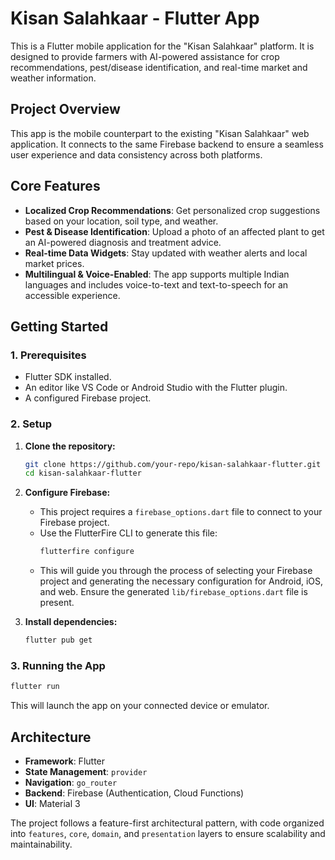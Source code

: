 # Kisan Salahkaar - Flutter App

This is a Flutter mobile application for the "Kisan Salahkaar" platform. It is designed to provide farmers with AI-powered assistance for crop recommendations, pest/disease identification, and real-time market and weather information.

## Project Overview

This app is the mobile counterpart to the existing "Kisan Salahkaar" web application. It connects to the same Firebase backend to ensure a seamless user experience and data consistency across both platforms.

## Core Features

*   **Localized Crop Recommendations**: Get personalized crop suggestions based on your location, soil type, and weather.
*   **Pest & Disease Identification**: Upload a photo of an affected plant to get an AI-powered diagnosis and treatment advice.
*   **Real-time Data Widgets**: Stay updated with weather alerts and local market prices.
*   **Multilingual & Voice-Enabled**: The app supports multiple Indian languages and includes voice-to-text and text-to-speech for an accessible experience.

## Getting Started

### 1. Prerequisites

*   Flutter SDK installed.
*   An editor like VS Code or Android Studio with the Flutter plugin.
*   A configured Firebase project.

### 2. Setup

1.  **Clone the repository:**
    ```bash
    git clone https://github.com/your-repo/kisan-salahkaar-flutter.git
    cd kisan-salahkaar-flutter
    ```

2.  **Configure Firebase:**
    *   This project requires a `firebase_options.dart` file to connect to your Firebase project.
    *   Use the FlutterFire CLI to generate this file:
        ```bash
        flutterfire configure
        ```
    *   This will guide you through the process of selecting your Firebase project and generating the necessary configuration for Android, iOS, and web. Ensure the generated `lib/firebase_options.dart` file is present.

3.  **Install dependencies:**
    ```bash
    flutter pub get
    ```

### 3. Running the App

```bash
flutter run
```

This will launch the app on your connected device or emulator.

## Architecture

*   **Framework**: Flutter
*   **State Management**: `provider`
*   **Navigation**: `go_router`
*   **Backend**: Firebase (Authentication, Cloud Functions)
*   **UI**: Material 3

The project follows a feature-first architectural pattern, with code organized into `features`, `core`, `domain`, and `presentation` layers to ensure scalability and maintainability.
